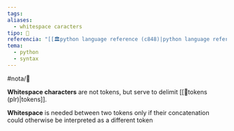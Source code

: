 ```yaml
---
tags: 
aliases:
  - whitespace caracters
tipo: 📑
referencia: "[[🏛️python language reference (c848)|python language reference]]"
tema:
  - python
  - syntax
---
```


#nota/📑



__Whitespace characters__ are not tokens, but serve to delimit [[📑tokens (plr)|tokens]].


__Whitespace__ is needed between two tokens only if their concatenation could otherwise be interpreted as a different token

